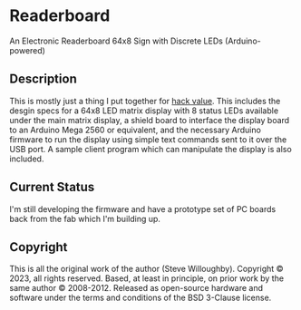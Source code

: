 # Readerboard
An Electronic Readerboard 64x8 Sign with Discrete LEDs (Arduino-powered)

## Description
This is mostly just a thing I put together for [hack value](http://www.catb.org/~esr/jargon/html/H/hack-value.html).
This includes the desgin specs for a 64x8 LED matrix display with 8 status LEDs available under the main matrix display,
a shield board to interface the display board to an Arduino Mega 2560 or equivalent, and the necessary Arduino firmware
to run the display using simple text commands sent to it over the USB port. A sample client program which can manipulate
the display is also included.

## Current Status
I'm still developing the firmware and have a prototype set of PC boards back from the fab which I'm building up.

## Copyright
This is all the original work of the author (Steve Willoughby). Copyright © 2023, all rights reserved. Based, at least in principle,
on prior work by the same author © 2008-2012. Released as open-source hardware and software under the terms and conditions of the 
BSD 3-Clause license.
